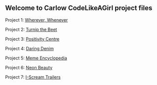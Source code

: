## Welcome to Carlow CodeLikeAGirl project files

Project 1: [Wherever, Whenever](https://codelikeagirlvodafoneireland.github.io/Carlow_2018/Wherever-Whenever/Home.html)

Project 2: [Turnip the Beet](https://github.com/codelikeagirlVodafoneIreland/Carlow_2018/tree/master/Turnip%20the%20Beet/Turnipthebeet.html)

Project 3: [Positivity Centre](https://github.com/codelikeagirlVodafoneIreland/Carlow_2018/tree/master/Positivity%20Centre/homepage.html)

Project 4: [Daring Denim](https://github.com/codelikeagirlVodafoneIreland/Carlow_2018/tree/master/Daring%20Denim/homepage.html)

Project 5: [Meme Encyclopedia](https://github.com/codelikeagirlVodafoneIreland/Carlow_2018/tree/master/Meme%20Encyclopedia/home.html)

Project 6: [Neon Beauty](https://github.com/codelikeagirlVodafoneIreland/Carlow_2018/blob/master/Neon%20Beauty/final%20project.html)

Project 7: [I-Scream Trailers](https://github.com/codelikeagirlVodafoneIreland/Carlow_2018/tree/master/I-Scream%20Trailers/index.html)

